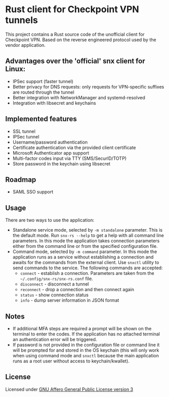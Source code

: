 # Rust client for Checkpoint VPN tunnels

This project contains a Rust source code of the unofficial client for Checkpoint VPN.
Based on the reverse engineered protocol used by the vendor application.

## Advantages over the 'official' snx client for Linux:

* IPSec support (faster tunnel)
* Better privacy for DNS requests: only requests for VPN-specific suffixes are routed through the tunnel
* Better integration with NetworkManager and systemd-resolved
* Integration with libsecret and keychains

## Implemented features

* SSL tunnel
* IPSec tunnel
* Username/password authentication
* Certificate authentication via the provided client certificate
* Microsoft Authenticator app support
* Multi-factor codes input via TTY (SMS/SecurID/TOTP)
* Store password in the keychain using libsecret

## Roadmap
 
* SAML SSO support

## Usage

There are two ways to use the application:

* Standalone service mode, selected by `-m standalone` parameter. This is the default mode. Run `snx-rs --help` to get a help with all command line parameters. In this mode the application takes connection parameters either from the command line or from the specified configuration file.
* Command mode, selected by `-m command` parameter. In this mode the application runs as a service without
 establishing a connection and awaits for the commands from the external client. Use `snxctl` utility
 to send commands to the service. The following commands are accepted:
  - `connect` - establish a connection. Parameters are taken from the `~/.config/snx-rs/snx-rs.conf` file.
  - `disconnect` - disconnect a tunnel
  - `reconnect` - drop a connection and then connect again
  - `status` - show connection status
  - `info` - dump server information in JSON format

## Notes

* If additional MFA steps are required a prompt will be shown on the terminal to enter the codes.
  If the application has no attached terminal an authentication error will be triggered.
* If password is not provided in the configuration file or command line it will be prompted for and stored
  in the OS keychain (this will only work when using command mode and `snxctl` because the main application runs
  as a root user without access to keychain/kwallet).

## License

Licensed under [GNU Affero General Public License version 3](https://opensource.org/license/agpl-v3/)
